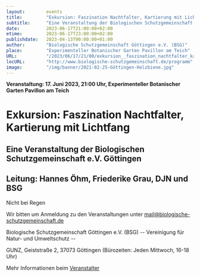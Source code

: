 ```yaml
---
layout:        events
title:         "Exkursion: Faszination Nachtfalter, Kartierung mit Lichtfang"
subtitle:      "Eine Veranstaltung der Biologischen Schutzgemeinschaft e.V. Göttingen"
date:          2023-06-17T21:00:00+02:00
etime:         2023-06-17T23:00:00+02:00
publishdate:   2023-04-13T00:00:00+01:00
author:        "Biologische Schutzgemeinschaft Göttingen e.V. (BSG)"
place:         "Experimenteller Botanischer Garten Pavillon am Teich"
URL:           "/2023/06/17/21/00/exkursion__faszination_nachtfalter_kartierung_mit_lichtfang"
locURL:        "http://www.biologische-schutzgemeinschaft.de/programm"
image:         "/img/banner/2021-02-25-Göttingen-Holzbiene.jpg"
---
```


**Veranstaltung: 17. Juni 2023, 21:00 Uhr, Experimenteller Botanischer Garten Pavillon am Teich**

Exkursion: Faszination Nachtfalter, Kartierung mit Lichtfang
===========

Eine Veranstaltung der Biologischen Schutzgemeinschaft e.V. Göttingen
-----------
Leitung: Hannes Öhm, Friederike Grau, DJN und BSG
-------------

Nicht bei Regen


Wir bitten um Anmeldung zu den Veranstaltungen unter mail@biologische-schutzgemeinschaft.de

Biologische Schutzgemeinschaft Göttingen e.V. (BSG)
-- Vereinigung für Natur- und Umweltschutz --

GUNZ, Geiststraße 2, 37073 Göttingen (Bürozeiten: Jeden Mittwoch, 16-18 Uhr)

Mehr Informationen beim [Veranstalter](http://www.biologische-schutzgemeinschaft.de/programm)
